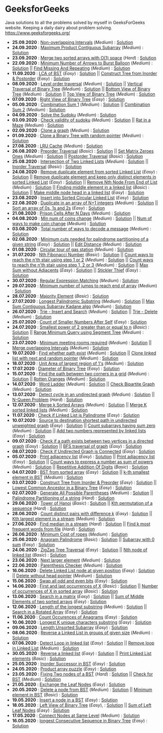 # GeeksforGeeks
Java solutions to all the problems solved by myself in GeeksForGeeks website. Keeping a daily dairy about problem solving.
https://www.geeksforgeeks.org/

* **25.09.2020** : 	[Non-overlapping Intervals](https://leetcode.com/problems/non-overlapping-intervals/) (*Medium*) : [Solution](https://github.com/sushovankarmakar/GeeksforGeeks/blob/master/3.%20Medium/src/Arrays_NonOverlappingIntervals.java)
* **24.09.2020** : 	[Maximum Product Contiguous Subarray](https://practice.geeksforgeeks.org/problems/maximum-product-subarray3604/1) (*Medium*) : [Solution](https://github.com/sushovankarmakar/GeeksforGeeks/blob/master/3.%20Medium/src/DP_ContiguousSubArrayMaxProduct.java)
* **23.09.2020** : 	[Merge two sorted arrays with O(1) space](https://practice.geeksforgeeks.org/problems/merge-two-sorted-arrays5135/1) (*Hard*) : [Solution](https://github.com/sushovankarmakar/GeeksforGeeks/blob/master/4.%20Hard/src/Arrays_Merge2SortedArrWithOutExtraSpace.java)
* **22.09.2020** : 	[Minimum Number of Arrows to Burst Balloon](https://leetcode.com/problems/minimum-number-of-arrows-to-burst-balloons/) (*Medium*) : [Solution](https://github.com/sushovankarmakar/GeeksforGeeks/blob/master/3.%20Medium/src/Arrays_MinNumOfArrowsToBurstBalloons.java) || [Find Missing And Repeating](https://practice.geeksforgeeks.org/problems/find-missing-and-repeating2512/1) (*Medium*) : [Solution](https://github.com/sushovankarmakar/GeeksforGeeks/blob/master/3.%20Medium/src/Arrays_FindMissingAndRepeating.java)
* **11.09.2020** : 	[LCA of BST](https://practice.geeksforgeeks.org/problems/lowest-common-ancestor-in-a-bst/1/) (*Easy*) : [Solution](https://github.com/sushovankarmakar/GeeksforGeeks/blob/master/2.%20Easy/src/BST_LCAOfBinarySearchTree.java) || [Construct Tree from Inorder & Postorder](https://practice.geeksforgeeks.org/problems/tree-from-postorder-and-inorder/1) (*Easy*) : [Solution](https://github.com/sushovankarmakar/GeeksforGeeks/blob/master/2.%20Easy/src/Tree_ConstructTreeFromInorderPostorder.java)
* **08.09.2020** : 	[Level order traversal](https://practice.geeksforgeeks.org/problems/level-order-traversal/1) (*Medium*) : [Solution](https://github.com/sushovankarmakar/GeeksforGeeks/blob/master/2.%20Easy/src/Tree_LevelOrderTraversal.java) || [Vertical Traversal of Binary Tree](https://practice.geeksforgeeks.org/problems/print-a-binary-tree-in-vertical-order/1) (*Medium*) : [Solution](https://github.com/sushovankarmakar/GeeksforGeeks/blob/master/3.%20Medium/src/Tree_VerticalTraversalOfBinaryTree.java) || [Bottom View of Binary Tree](https://practice.geeksforgeeks.org/problems/bottom-view-of-binary-tree/1/) (*Medium*) : [Solution](https://github.com/sushovankarmakar/GeeksforGeeks/blob/master/3.%20Medium/src/Tree_BottomViewOfBinaryTree.java) || [Top View of Binary Tree](https://practice.geeksforgeeks.org/problems/top-view-of-binary-tree/1/) (*Medium*) : [Solution](https://github.com/sushovankarmakar/GeeksforGeeks/blob/master/3.%20Medium/src/Tree_TopViewOfBinaryTree.java)
* **07.09.2020** : 	[Right View of Binary Tree](https://practice.geeksforgeeks.org/problems/right-view-of-binary-tree/1) (*Easy*) : [Solution](https://github.com/sushovankarmakar/GeeksforGeeks/blob/master/2.%20Easy/src/Tree_RightViewOfBinaryTree.java)
* **05.09.2020** : 	[Combination Sum 1](https://practice.geeksforgeeks.org/problems/combination-sum/0) (*Medium*) : [Solution](https://github.com/sushovankarmakar/GeeksforGeeks/blob/master/3.%20Medium/src/Backtracking_CombinationSum1.java) || [Combination Sum 2](https://practice.geeksforgeeks.org/problems/combination-sum-part-2/0/) (*Medium*) : [Solution](https://github.com/sushovankarmakar/GeeksforGeeks/blob/master/3.%20Medium/src/Backtracking_CombinationSum2.java)
* **04.09.2020** : 	[Solve the Sudoku](https://practice.geeksforgeeks.org/problems/solve-the-sudoku/0) (*Medium*) : [Solution](https://github.com/sushovankarmakar/GeeksforGeeks/blob/master/4.%20Hard/src/Backtracking_SudokuSolver.java)
* **03.09.2020** : 	[Check validity of sudoku](https://practice.geeksforgeeks.org/problems/is-sudoku-valid/0/) (*Medium*) : [Solution](https://github.com/sushovankarmakar/GeeksforGeeks/blob/master/3.%20Medium/src/Arrays_CheckValidityOfSudoku.java) || [Rat in a Maze](https://practice.geeksforgeeks.org/problems/rat-in-a-maze-problem/1) (*Medium*) : [Solution](https://github.com/sushovankarmakar/GeeksforGeeks/blob/master/3.%20Medium/src/Backtracking_RatInAMaze.java)
* **02.09.2020** : 	[Clone a graph](https://leetcode.com/problems/clone-graph/) (*Medium*) : [Solution](https://github.com/sushovankarmakar/GeeksforGeeks/blob/master/3.%20Medium/src/Graph_CloneConnectedUndirectedGraph.java)
* **01.09.2020** : 	[Clone a Binary Tree with random pointer](https://practice.geeksforgeeks.org/problems/clone-a-binary-tree/1) (*Medium*) : [Solution](https://github.com/sushovankarmakar/GeeksforGeeks/blob/master/3.%20Medium/src/Tree_CloneBinaryTreeWithRandomPointer.java)
* **27.08.2020** : 	[LRU Cache](https://practice.geeksforgeeks.org/problems/lru-cache/1) (*Medium*) : [Solution](https://github.com/sushovankarmakar/GeeksforGeeks/blob/master/3.%20Medium/src/LL_LRUCache.java)
* **26.08.2020** : 	[Preorder Traversal](https://practice.geeksforgeeks.org/problems/preorder-traversal/1/) (*Basic*) : [Solution](https://github.com/sushovankarmakar/GeeksforGeeks/blob/master/1.%20Basic/src/Tree_BinaryTreePreOrderTraversal.java) || [Set Matrix Zeroes Ones](https://practice.geeksforgeeks.org/problems/boolean-matrix-problem/0) (*Medium*) : [Solution](https://github.com/sushovankarmakar/GeeksforGeeks/blob/master/3.%20Medium/src/Arrays_BooleanSetMatrixZerosOnes.java) || [Postorder Traversal](https://practice.geeksforgeeks.org/problems/postorder-traversal/1/) (*Basic*) : [Solution](https://github.com/sushovankarmakar/GeeksforGeeks/blob/master/1.%20Basic/src/Tree_BinaryTreePostOrderTraversal.java)
* **25.08.2020** : 	[Intersection of Two Linked Lists](https://practice.geeksforgeeks.org/problems/intersection-point-in-y-shapped-linked-lists/1) (*Medium*) : [Solution](https://github.com/sushovankarmakar/GeeksforGeeks/blob/master/3.%20Medium/src/LL_IntersectionPointOfTwoLL.java) || [Inorder Traversal](https://practice.geeksforgeeks.org/problems/inorder-traversal/1) (*Basic*) : [Solution](https://github.com/sushovankarmakar/GeeksforGeeks/blob/master/1.%20Basic/src/Tree_BinaryTreeInOrderTraversal.java)
* **24.08.2020** : 	[Remove duplicate element from sorted Linked List](https://practice.geeksforgeeks.org/problems/remove-duplicate-element-from-sorted-linked-list/1) (*Easy*) : [Solution](https://github.com/sushovankarmakar/GeeksforGeeks/blob/master/2.%20Easy/src/LL_RemoveDuplicateInSortedLL.java) || [Remove duplicate element and keep only distinct elements in sorted Linked List](https://leetcode.com/problems/remove-duplicates-from-sorted-list-ii/) (*Easy*) : [Solution](https://github.com/sushovankarmakar/GeeksforGeeks/blob/master/2.%20Easy/src/LL_RemoveDuplicateKeepOnlyDistinctSortedLL.java) || [Remove Nth Node From End of List](https://leetcode.com/problems/remove-nth-node-from-end-of-list/) (*Medium*) : [Solution](https://github.com/sushovankarmakar/GeeksforGeeks/blob/master/3.%20Medium/src/LL_RemoveNthNodeFromEndOfLL.java) || [Finding middle element in a linked list](https://practice.geeksforgeeks.org/problems/finding-middle-element-in-a-linked-list/1) (*Basic*) : [Solution](https://github.com/sushovankarmakar/GeeksforGeeks/blob/master/1.%20Basic/src/LL_FindMiddleOfLL.java) || [Make middle node head in a linked list](https://www.geeksforgeeks.org/make-middle-node-head-linked-list/) (*Easy*) : [Solution](https://github.com/sushovankarmakar/GeeksforGeeks/blob/master/2.%20Easy/src/LL_MakeMiddleNodeHeadOfLL.java)
* **23.08.2020** : 	[Insert into Sorted Circular Linked List](https://practice.geeksforgeeks.org/problems/sorted-insert-for-circular-linked-list/1) (*Easy*) : [Solution](https://github.com/sushovankarmakar/GeeksforGeeks/blob/master/2.%20Easy/src/LL_InsertIntoSortedCircularLL.java)
* **22.08.2020** : 	[Duplicate in an array of N+1 integers](https://leetcode.com/problems/find-the-duplicate-number/) (*Medium*) : [Solution](https://github.com/sushovankarmakar/GeeksforGeeks/blob/master/3.%20Medium/src/Arrays_FindDuplicateInArrayOfNPlusOneIntegers.java) || [Sort an array of 0s, 1s and 2s](https://practice.geeksforgeeks.org/problems/sort-an-array-of-0s-1s-and-2s/0) (*Easy*) : [Solution](https://github.com/sushovankarmakar/GeeksforGeeks/blob/master/2.%20Easy/src/Arrays_SortArrayOf0s1s2s_DutchNationalFlagAlgo.java)
* **21.08.2020** : 	[Prison Cells After N Days](https://leetcode.com/problems/prison-cells-after-n-days/) (*Medium*) : [Solution](https://github.com/sushovankarmakar/GeeksforGeeks/blob/master/3.%20Medium/src/Arrays_PrisonCellsAfterNDays.java)
* **04.08.2020** : 	[Min num of coins change](https://practice.geeksforgeeks.org/problems/number-of-coins/0) (*Medium*) : [Solution](https://github.com/sushovankarmakar/GeeksforGeeks/blob/master/3.%20Medium/src/DP_MinNumOfCoinChange.java) || [Num of ways to make coin change](https://practice.geeksforgeeks.org/problems/coin-change/0/) (*Medium*) : [Solution](https://github.com/sushovankarmakar/GeeksforGeeks/blob/master/3.%20Medium/src/DP_NumWaysOfCoinChange.java)
* **03.08.2020** : 	[Total number of ways to decode a message](https://practice.geeksforgeeks.org/problems/total-decoding-messages/0) (*Medium*) : [Solution](https://github.com/sushovankarmakar/GeeksforGeeks/blob/master/3.%20Medium/src/DP_NumWaysDecodeMessage.java)
* **02.08.2020** : 	[Minimum cuts needed for palindrome partitioning of a given string](https://practice.geeksforgeeks.org/problems/palindromic-patitioning/0) (*Easy*) : [Solution](https://github.com/sushovankarmakar/GeeksforGeeks/blob/master/2.%20Easy/src/DP_MinCutsForPalindromicPartitioning.java) || [Edit Distance](https://practice.geeksforgeeks.org/problems/edit-distance/0) (*Medium*) : [Solution](https://github.com/sushovankarmakar/GeeksforGeeks/blob/master/3.%20Medium/src/DP_EditDistance.java)
* **01.08.2020** : 	[Circular tour of gas station](https://practice.geeksforgeeks.org/problems/circular-tour/1) (*Medium*) : [Solution](https://github.com/sushovankarmakar/GeeksforGeeks/blob/master/3.%20Medium/src/Arrays_CircularTourOfGasStation.java)
* **31.07.2020** : 	[Nth Fibonacci Number](https://practice.geeksforgeeks.org/problems/nth-fibonacci-number/0) (*Basic*) : [Solution](https://github.com/sushovankarmakar/GeeksforGeeks/blob/master/1.%20Basic/src/Math_NthFibonacciNum.java) || [Count ways to reach the n'th stair using step 1 or 2](https://practice.geeksforgeeks.org/problems/count-ways-to-reach-the-nth-stair/0) (*Medium*) : [Solution](https://github.com/sushovankarmakar/GeeksforGeeks/blob/master/3.%20Medium/src/DP_CountWaysToReachNthStairUsing12Steps.java) || [Count ways to reach the n'th stair using step 1, 2 or 3](https://www.geeksforgeeks.org/count-ways-reach-nth-stair-using-step-1-2-3/) (*Medium*) : [Solution](https://github.com/sushovankarmakar/GeeksforGeeks/blob/master/3.%20Medium/src/DP_CountWaysToReachNthStairUsing123Steps.java) || [Max Sum without Adjacents](https://practice.geeksforgeeks.org/problems/max-sum-without-adjacents/0) (*Easy*) : [Solution](https://github.com/sushovankarmakar/GeeksforGeeks/blob/master/2.%20Easy/src/DP_MaxSumWithoutAdjacents.java) || [Stickler Thief](https://practice.geeksforgeeks.org/problems/stickler-theif/0) (*Easy*) : [Solution](https://github.com/sushovankarmakar/GeeksforGeeks/blob/master/2.%20Easy/src/DP_SticklerThief.java)
* **30.07.2020** : 	[Regular Expression Matching](https://leetcode.com/problems/regular-expression-matching/) (*Medium*) : [Solution](https://github.com/sushovankarmakar/GeeksforGeeks/blob/master/3.%20Medium/src/DP_RegularExpressionMatching.java)
* **29.07.2020** : 	[Minimum number of jumps to reach end of array](https://practice.geeksforgeeks.org/problems/minimum-number-of-jumps/0) (*Medium*) : [Solution](https://github.com/sushovankarmakar/GeeksforGeeks/blob/master/3.%20Medium/src/Greedy_MinNumOfJumpsToReachEnd.java)
* **28.07.2020** : 	[Majority Element](https://practice.geeksforgeeks.org/problems/majority-element/0) (*Basic*) : [Solution](https://github.com/sushovankarmakar/GeeksforGeeks/blob/master/1.%20Basic/src/Arrays_MajorityElement.java)
* **27.07.2020** : 	[Longest Palindromic Substring](https://practice.geeksforgeeks.org/problems/longest-palindrome-in-a-string/0) (*Medium*) : [Solution](https://github.com/sushovankarmakar/GeeksforGeeks/blob/master/3.%20Medium/src/Strings_LongestPalindromeSubString.java) || [Max Sum Contiguous Subarray Kadane algo](https://practice.geeksforgeeks.org/problems/kadanes-algorithm/0) (*Medium*) : [Solution](https://github.com/sushovankarmakar/GeeksforGeeks/blob/master/3.%20Medium/src/DP_ContiguousSubArrayMaxSumKadaneAlgo.java) 
* **26.07.2020** : 	[Trie - Insert and Search](https://practice.geeksforgeeks.org/problems/trie-insert-and-search/0) (*Medium*) : [Solution](https://github.com/sushovankarmakar/GeeksforGeeks/blob/master/3.%20Medium/src/Trie_InsertSearchDelete.java) || [Trie - Delete](https://practice.geeksforgeeks.org/problems/trie-delete/1) (*Medium*) : [Solution](https://github.com/sushovankarmakar/GeeksforGeeks/blob/master/3.%20Medium/src/Trie_InsertSearchDelete.java)
* **25.07.2020** : 	[Count of Smaller Numbers After Self](https://practice.geeksforgeeks.org/problems/count-smaller-elements/0) (*Easy*) : [Solution](https://github.com/sushovankarmakar/GeeksforGeeks/blob/master/2.%20Easy/src/Arrays_CountSmallerElementsOnRightSide.java)
* **24.07.2020** : 	[Smallest power of 2 greater than or equal to n](https://practice.geeksforgeeks.org/problems/smallest-power-of-2-greater-than-or-equal-to-n/0) (*Basic*) : [Solution](https://github.com/sushovankarmakar/GeeksforGeeks/blob/master/1.%20Basic/src/Bit_SmallestPowOf2GreaterOrEqualN.java) || [Range Minimum Query using Segment Tree](https://practice.geeksforgeeks.org/problems/range-minimum-query/1) (*Medium*) : [Solution](https://github.com/sushovankarmakar/GeeksforGeeks/blob/master/3.%20Medium/src/SegmentTree_RangeMinimumQuery.java)
* **23.07.2020** : 	[Minimum meeting rooms required](https://www.lintcode.com/problem/meeting-rooms-ii/description) (*Medium*) : [Solution](https://github.com/sushovankarmakar/GeeksforGeeks/blob/master/3.%20Medium/src/Heap_MeetingRoom.java) || [Merge overlapping Intervals](https://practice.geeksforgeeks.org/problems/overlapping-intervals/0) (*Medium*) : [Solution](https://github.com/sushovankarmakar/GeeksforGeeks/blob/master/3.%20Medium/src/Arrays_MergeOverlappingIntervals.java)
* **19.07.2020** : 	[Find whether path exist](https://practice.geeksforgeeks.org/problems/find-whether-path-exist/0/) (*Medium*) : [Solution](https://github.com/sushovankarmakar/GeeksforGeeks/blob/master/3.%20Medium/src/Graph_FindWhetherPathExists.java) || [Clone linked list with next and random pointer](https://practice.geeksforgeeks.org/problems/clone-a-linked-list-with-next-and-random-pointer/1) (*Medium*) : [Solution](https://github.com/sushovankarmakar/GeeksforGeeks/blob/master/3.%20Medium/src/LL_CloneLLWithNextAndRandomPtr.java)
* **18.07.2020** : 	[Unit Area of largest region of 1's](https://practice.geeksforgeeks.org/problems/length-of-largest-region-of-1s/0) (*Medium*) : [Solution](https://github.com/sushovankarmakar/GeeksforGeeks/blob/master/3.%20Medium/src/Graph_UnitAreaOfLargestRegionOfOnes.java)
* **17.07.2020** : 	[Diameter of Binary Tree](https://practice.geeksforgeeks.org/problems/diameter-of-binary-tree/1) (*Easy*) : [Solution](https://github.com/sushovankarmakar/GeeksforGeeks/blob/master/2.%20Easy/src/Tree_DiameterOfBinaryTree.java)
* **15.07.2020** : 	[Find the path between two corners in a grid](https://www.geeksforgeeks.org/minimum-distance-to-the-corner-of-a-grid-from-source/) (*Medium*) : [Solution](https://github.com/sushovankarmakar/GeeksforGeeks/blob/master/3.%20Medium/src/Graph_PathBetweenTwoCornersGrid.java) || [Rotten Oranges](https://practice.geeksforgeeks.org/problems/rotten-oranges/0) (*Medium*) : [Solution](https://github.com/sushovankarmakar/GeeksforGeeks/blob/master/3.%20Medium/src/Graph_RottenOranges.java)
* **14.07.2020** : 	[Word Ladder](https://practice.geeksforgeeks.org/problems/word-ladder/1) (*Medium*) : [Solution](https://github.com/sushovankarmakar/GeeksforGeeks/blob/master/3.%20Medium/src/Graph_WordLadder.java) || [Check Bipartite Graph](https://practice.geeksforgeeks.org/problems/bipartite-graph/1) (*Medium*) : [Solution](https://github.com/sushovankarmakar/GeeksforGeeks/blob/master/3.%20Medium/src/Graph_CheckIsBipartiteGraph.java)
* **13.07.2020** : 	[Detect cycle in an undirected graph](https://practice.geeksforgeeks.org/problems/detect-cycle-in-an-undirected-graph/1) (*Medium*) : [Solution](https://github.com/sushovankarmakar/GeeksforGeeks/blob/master/3.%20Medium/src/Graph_DetectCycleInUndirectedGraph.java) || [N-Queen Problem](https://practice.geeksforgeeks.org/problems/n-queen-problem/0) (*Hard*) : [Solution](https://github.com/sushovankarmakar/GeeksforGeeks/blob/master/4.%20Hard/src/Backtracking_NQueenProblem.java)  
* **12.07.2020** : 	[Merge k Sorted Arrays](https://practice.geeksforgeeks.org/problems/merge-k-sorted-arrays/1) (*Medium*) : [Solution](https://github.com/sushovankarmakar/GeeksforGeeks/blob/master/3.%20Medium/src/Heap_MergeKSortedArrays.java) || [Merge K sorted linked lists](https://practice.geeksforgeeks.org/problems/merge-k-sorted-linked-lists/1) (*Medium*) : [Solution](https://github.com/sushovankarmakar/GeeksforGeeks/blob/master/3.%20Medium/src/Heap_MergeKSortedLL.java)
* **11.07.2020** : 	[Check if Linked List is Palindrome](https://practice.geeksforgeeks.org/problems/check-if-linked-list-is-pallindrome/1/) (*Easy*) : [Solution](https://github.com/sushovankarmakar/GeeksforGeeks/blob/master/2.%20Easy/src/LL_LinkedListIsPalindrome.java)
* **10.07.2020** : 	[Source to destination shortest path in undirected unweighted graph](https://www.geeksforgeeks.org/shortest-path-unweighted-graph/) (*Easy*) : [Solution](https://github.com/sushovankarmakar/GeeksforGeeks/blob/master/2.%20Easy/src/Graph_ShortestPath.java) || [Count subarrays having sum zero](https://practice.geeksforgeeks.org/problems/zero-sum-subarrays/0/) (*Medium*) : [Solution](https://github.com/sushovankarmakar/GeeksforGeeks/blob/master/3.%20Medium/src/Hash_PrintAllZeroSumSubArrays.java) || [Add two numbers represented by linked lists](https://practice.geeksforgeeks.org/problems/add-two-numbers-represented-by-linked-lists/1) (*Easy*) : [Solution](https://github.com/sushovankarmakar/GeeksforGeeks/blob/master/2.%20Easy/src/LL_AddTwoNumRepresentedByLL.java) 
* **09.07.2020** : 	[Check if a path exists between two vertices in a directed graph](https://www.geeksforgeeks.org/find-if-there-is-a-path-between-two-vertices-in-a-given-graph/) (*Easy*) : [Solution](https://github.com/sushovankarmakar/GeeksforGeeks/blob/master/2.%20Easy/src/Graph_CheckIfARouteExistsBetweenNodes.java) || [BFS traversal of graph](https://practice.geeksforgeeks.org/problems/bfs-traversal-of-graph/1) (*Easy*) : [Solution](https://github.com/sushovankarmakar/GeeksforGeeks/blob/master/2.%20Easy/src/Graph_BFSTraversalOfGraph.java) 
* **08.07.2020** : 	[Check if Undirected Graph is Connected](https://thecodingsimplified.com/check-if-undirected-graph-is-connected/) (*Easy*) : [Solution](https://github.com/sushovankarmakar/GeeksforGeeks/blob/master/2.%20Easy/src/Graph_CheckIfUndirectedGraphIsConnected.java)
* **05.07.2020** : 	[Print adjacency list](https://practice.geeksforgeeks.org/problems/print-adjacency-list/0) (*Easy*) : [Solution](https://github.com/sushovankarmakar/GeeksforGeeks/blob/master/2.%20Easy/src/Graph_PrintAdjacencyList.java) || [Print adjacency list](https://practice.geeksforgeeks.org/problems/print-adjacency-list-1587115620/1) (*Easy*) : [Solution](https://github.com/sushovankarmakar/GeeksforGeeks/blob/master/2.%20Easy/src/Graph_PrintAdjacencyList1.java) || [Count ways to express a number as sum of powers](https://practice.geeksforgeeks.org/problems/express-as-sum-of-power-of-natural-numbers/0) (*Medium*) : [Solution](https://github.com/sushovankarmakar/GeeksforGeeks/blob/master/3.%20Medium/src/Recursion_WaysToExpressNumAsSumOfPowers.java) || [Repetitive Addition Of Digits](https://practice.geeksforgeeks.org/problems/repetitive-addition-of-digits/0) (*Basic*) : [Solution](https://github.com/sushovankarmakar/GeeksforGeeks/blob/master/1.%20Basic/src/Math_RepetitiveAdditionOfDigits.java)
* **04.07.2020** : 	[BST from sorted array](https://practice.geeksforgeeks.org/problems/array-to-bst/0) (*Easy*) : [Solution](https://github.com/sushovankarmakar/GeeksforGeeks/blob/master/2.%20Easy/src/BST_ArrayToBST.java) || [k-th smallest element in BST](https://practice.geeksforgeeks.org/problems/find-k-th-smallest-element-in-bst/1) (*Medium*) : [Solution](https://github.com/sushovankarmakar/GeeksforGeeks/blob/master/3.%20Medium/src/BST_KthSmallestElementInBST.java)
* **03.07.2020** : 	[Construct Tree from Inorder & Preorder](https://practice.geeksforgeeks.org/problems/construct-tree-1/1) (*Easy*) : [Solution](https://github.com/sushovankarmakar/GeeksforGeeks/blob/master/2.%20Easy/src/Tree_ConstructTreeFromInorderPreorder.java) || [Lowest Common Ancestor in a Binary Tree](https://practice.geeksforgeeks.org/problems/lowest-common-ancestor-in-a-binary-tree/1) (*Easy*) : [Solution](https://github.com/sushovankarmakar/GeeksforGeeks/blob/master/2.%20Easy/src/Tree_LCAOfBinaryTree.java)
* **02.07.2020** : 	[Generate All Possible Parentheses](https://practice.geeksforgeeks.org/problems/generate-all-possible-parentheses/1) (*Medium*) : [Solution](https://github.com/sushovankarmakar/GeeksforGeeks/blob/master/3.%20Medium/src/Backtracking_GenerateAllPossibleParentheses.java) || [Palindrome Partitioning of a string](https://www.geeksforgeeks.org/print-palindromic-partitions-string/) (*Hard*) : [Solution](https://github.com/sushovankarmakar/GeeksforGeeks/blob/master/4.%20Hard/src/Backtracking_PalindromePartitioning.java)
* **29.06.2020** : 	[Tower of Hanoi](https://practice.geeksforgeeks.org/problems/help-the-old-man/0) (*Basic*) : [Solution](https://github.com/sushovankarmakar/GeeksforGeeks/blob/master/1.%20Basic/src/Recursion_TowerOfHanoi.java) || [Kth permutation of a sequence](https://www.geeksforgeeks.org/find-the-k-th-permutation-sequence-of-first-n-natural-numbers/) (*Hard*) : [Solution](https://github.com/sushovankarmakar/GeeksforGeeks/blob/master/4.%20Hard/src/Recursion_KthPermutationOfSequence.java)
* **28.06.2020** : 	[Count distinct pairs with difference k](https://practice.geeksforgeeks.org/problems/count-distinct-pairs-with-difference-k/0) (*Easy*) : [Solution](https://github.com/sushovankarmakar/GeeksforGeeks/blob/master/2.%20Easy/src/Hash_CountDistinctPairsWithDiffK.java) || [Kth largest element in a stream](https://practice.geeksforgeeks.org/problems/kth-largest-element-in-a-stream/0) (*Medium*) : [Solution](https://github.com/sushovankarmakar/GeeksforGeeks/blob/master/3.%20Medium/src/Heap_KthLargestElementInStream.java) 
* **27.06.2020** : 	[Find median in a stream](https://practice.geeksforgeeks.org/problems/find-median-in-a-stream/0) (*Hard*) : [Solution](https://github.com/sushovankarmakar/GeeksforGeeks/blob/master/4.%20Hard/src/Heap_FindMedianInStream.java) || [Find k most frequent words from file](https://www.geeksforgeeks.org/find-the-k-most-frequent-words-from-a-file/) (*Hard*) : [Solution](https://github.com/sushovankarmakar/GeeksforGeeks/blob/master/4.%20Hard/src/Heap_FindKMostFrequentWordsInFile.java)
* **26.06.2020** : 	[Minimum Cost of ropes](https://practice.geeksforgeeks.org/problems/minimum-cost-of-ropes/0) (*Medium*) : [Solution](https://github.com/sushovankarmakar/GeeksforGeeks/blob/master/3.%20Medium/src/Heap_MinimumCostOfRopes.java)
* **25.06.2020** : 	[Anagram Palindrome](https://practice.geeksforgeeks.org/problems/anagram-palindrome/0) (*Basic*) : [Solution](https://github.com/sushovankarmakar/GeeksforGeeks/blob/master/1.%20Basic/src/Hash_AnagramPalindrome.java) || [Subarray with 0 sum](https://practice.geeksforgeeks.org/problems/subarray-with-0-sum/0) (*Easy*) : [Solution](https://github.com/sushovankarmakar/GeeksforGeeks/blob/master/2.%20Easy/src/Hash_SubArrayWithZeroSum.java)
* **24.06.2020** : 	[ZigZag Tree Traversal](https://practice.geeksforgeeks.org/problems/zigzag-tree-traversal/1) (*Easy*) : [Solution](https://github.com/sushovankarmakar/GeeksforGeeks/blob/master/2.%20Easy/src/Tree_ZigZagBinaryTreeTraversal.java) || [Nth node of linked list](https://practice.geeksforgeeks.org/problems/node-at-a-given-index-in-linked-list/1) (*Basic*) : [Solution](https://github.com/sushovankarmakar/GeeksforGeeks/blob/master/2.%20Easy/src/Tree_ZigZagBinaryTreeTraversal.java)
* **23.06.2020** : 	[Next larger element](https://practice.geeksforgeeks.org/problems/next-larger-element/0) (*Medium*) : [Solution](https://github.com/sushovankarmakar/GeeksforGeeks/blob/master/3.%20Medium/src/Stack_NextLargerElement.java)
* **22.06.2020** : 	[Parenthesis Checker](https://practice.geeksforgeeks.org/problems/parenthesis-checker/0) (*Medium*) : [Solution](https://github.com/sushovankarmakar/GeeksforGeeks/blob/master/3.%20Medium/src/Stack_ParenthesisChecker.java)
* **16.06.2020** : 	[Delete Linked List node at given position](https://practice.geeksforgeeks.org/problems/delete-a-node-in-single-linked-list/1) (*Easy*) : [Solution](https://github.com/sushovankarmakar/GeeksforGeeks/blob/master/2.%20Easy/src/LL_DeleteSingleLLNodeAtGivenPos.java) || [Delete without head pointer](https://practice.geeksforgeeks.org/problems/delete-without-head-pointer/1) (*Medium*) : [Solution](https://github.com/sushovankarmakar/GeeksforGeeks/blob/master/3.%20Medium/src/LL_DeleteLLNodeWithoutHeadPointer.java)
* **15.06.2020** : 	[Swap all odd and even bits](https://practice.geeksforgeeks.org/problems/swap-all-odd-and-even-bits/0) (*Easy*) : [Solution](https://github.com/sushovankarmakar/GeeksforGeeks/blob/master/2.%20Easy/src/BitMagic_SwapAllOddEvenBits.java)
* **14.06.2020** : 	[First and last occurrences of X](https://practice.geeksforgeeks.org/problems/first-and-last-occurrences-of-x/0) (*Basic*) : [Solution](https://github.com/sushovankarmakar/GeeksforGeeks/blob/master/1.%20Basic/src/Searching_FirstAndLastOccurrencesOfX.java) || [Number of occurrences of X in sorted array](https://practice.geeksforgeeks.org/problems/number-of-occurrence/0) (*Basic*) : [Solution](https://github.com/sushovankarmakar/GeeksforGeeks/blob/master/1.%20Basic/src/Searching_NumberOfOccurrence.java)
* **13.06.2020** : 	[Search in a matrix](https://practice.geeksforgeeks.org/problems/search-in-a-matrix/0) (*Easy*) : [Solution](https://github.com/sushovankarmakar/GeeksforGeeks/blob/master/2.%20Easy/src/Searching_SearchInAMatrix.java) || [Sum of Middle Elements of two sorted arrays](https://practice.geeksforgeeks.org/problems/sum-of-middle-elements-of-two-sorted-arrays/0/) (*Easy*) : [Solution](https://github.com/sushovankarmakar/GeeksforGeeks/blob/master/2.%20Easy/src/DivConquer_SumOfMidElementsOfTwoSortedArr.java)
* **12.06.2020** : 	[Length of the longest substring](https://practice.geeksforgeeks.org/problems/length-of-the-longest-substring/0) (*Medium*) : [Solution](https://github.com/sushovankarmakar/GeeksforGeeks/blob/master/3.%20Medium/src/SlidingWin_LenOfLongestSubstringNoRepChars.java) ||
					[Search in a Rotated Array](https://practice.geeksforgeeks.org/problems/search-in-a-rotated-array/0) (*Easy*) : [Solution](https://github.com/sushovankarmakar/GeeksforGeeks/blob/master/2.%20Easy/src/SearchInRotatedArray.java) 
* **11.06.2020** : 	[Count Occurences of Anagrams](https://practice.geeksforgeeks.org/problems/count-occurences-of-anagrams/0) (*Easy*) : [Solution](https://github.com/sushovankarmakar/GeeksforGeeks/blob/master/2.%20Easy/src/SlidingWin_CountOccurrencesOfAnagrams.java)
* **10.06.2020** : 	[Longest K unique characters substring](https://practice.geeksforgeeks.org/problems/longest-k-unique-characters-substring/0) (*Easy*) : [Solution](https://github.com/sushovankarmakar/GeeksforGeeks/blob/master/2.%20Easy/src/SlidingWin_LongestKUniqueCharsSubStr.java)
* **09.06.2020** : 	[Length Unsorted Subarray](https://practice.geeksforgeeks.org/problems/length-unsorted-subarray/0) (*Easy*) : [Solution](https://github.com/sushovankarmakar/GeeksforGeeks/blob/master/2.%20Easy/src/Array_LengthUnsortedSubArray.java)
* **08.06.2020** : 	[Reverse a Linked List in groups of given size](https://practice.geeksforgeeks.org/problems/reverse-a-linked-list-in-groups-of-given-size/1) (*Medium*) : [Solution](https://github.com/sushovankarmakar/GeeksforGeeks/blob/master/3.%20Medium/src/LL_ReverseLinkedListGroupsOfSizeK.java)
* **07.06.2020** : 	[Detect Loop in linked list](https://practice.geeksforgeeks.org/problems/detect-loop-in-linked-list/1/) (*Easy*) : [Solution](https://github.com/sushovankarmakar/GeeksforGeeks/blob/master/2.%20Easy/src/LL_DetectLoopInLinkedList.java) ||
					[Remove loop in Linked List](https://practice.geeksforgeeks.org/problems/remove-loop-in-linked-list/1/) (*Medium*) : [Solution](https://github.com/sushovankarmakar/GeeksforGeeks/blob/master/3.%20Medium/src/LL_RemoveLoopInLinkedList.java)
* **30.05.2020** : 	[Reverse a linked list](https://practice.geeksforgeeks.org/problems/reverse-a-linked-list/1) (*Easy*) : [Solution](https://github.com/sushovankarmakar/GeeksforGeeks/blob/master/2.%20Easy/src/LL_ReverseLinkedList.java) ||
					[Print Linked List elements](https://practice.geeksforgeeks.org/problems/print-linked-list-elements/1) (*Basic*) : [Solution](https://github.com/sushovankarmakar/GeeksforGeeks/blob/master/1.%20Basic/src/LL_PrintLinkedList.java)
* **25.05.2020** : 	[Inorder Successor in BST](https://practice.geeksforgeeks.org/problems/inorder-successor-in-bst/1) (*Easy*) : [Solution](https://github.com/sushovankarmakar/GeeksforGeeks/blob/master/2.%20Easy/src/BST_InorderSuccessorInBST.java)
* **24.05.2020** : 	[Product array puzzle](https://practice.geeksforgeeks.org/problems/product-array-puzzle/0) (*Easy*) : [Solution](https://github.com/sushovankarmakar/GeeksforGeeks/blob/master/2.%20Easy/src/ArraysMathematical_ProductArrayPuzzle.java)
* **23.05.2020** : 	[Fixing Two nodes of a BST](https://practice.geeksforgeeks.org/problems/fixed-two-nodes-of-a-bst/1) (*Hard*) : [Solution](https://github.com/sushovankarmakar/GeeksforGeeks/blob/master/4.%20Hard/src/BST_FixingTwoNodesOfBST.java) || 
					[Check for BST](https://practice.geeksforgeeks.org/problems/check-for-bst/1) (*Medium*) : [Solution](https://github.com/sushovankarmakar/GeeksforGeeks/blob/master/3.%20Medium/src/BST_CheckForBST.java)
* **21.05.2020** : 	[Exchange the Leaf Nodes](https://practice.geeksforgeeks.org/problems/exchange-the-leaf-nodes/1) (*Easy*) : [Solution](https://github.com/sushovankarmakar/GeeksforGeeks/blob/master/2.%20Easy/src/Tree_ExchangeTheLeafNodes.java)
* **20.05.2020** : 	[Delete a node from BST](https://practice.geeksforgeeks.org/problems/delete-a-node-from-bst/1/) (*Medium*) : [Solution](https://github.com/sushovankarmakar/GeeksforGeeks/blob/master/3.%20Medium/src/BST_DeleteNodeFromBST.java) ||
					[Minimum element in BST](https://practice.geeksforgeeks.org/problems/minimum-element-in-bst/1/) (*Basic*) : [Solution](https://github.com/sushovankarmakar/GeeksforGeeks/blob/master/1.%20Basic/src/BST_MinimumElementInBST.java)
* **19.05.2020** : 	[Insert a node in a BST](https://practice.geeksforgeeks.org/problems/insert-a-node-in-a-bst/1) (*Easy*) : [Solution](https://github.com/sushovankarmakar/GeeksforGeeks/blob/master/2.%20Easy/src/BST_InsertNodeInBST.java)
* **18.05.2020** : 	[Left View of Binary Tree](https://practice.geeksforgeeks.org/problems/left-view-of-binary-tree/1) (*Easy*), : [Solution](https://github.com/sushovankarmakar/GeeksforGeeks/blob/master/2.%20Easy/src/Tree_LeftViewOfBinaryTree.java) ||
					[Sum of Left Leaf Nodes](https://practice.geeksforgeeks.org/problems/sum-of-leaf-nodes/1) (*Easy*) : [Solution](https://github.com/sushovankarmakar/GeeksforGeeks/blob/master/2.%20Easy/src/Tree_SumOfLeafNodes.java)
* **17.05.2020** : 	[Connect Nodes at Same Level](https://practice.geeksforgeeks.org/problems/connect-nodes-at-same-level/1/) (*Medium*) : [Solution](https://github.com/sushovankarmakar/GeeksforGeeks/blob/master/3.%20Medium/src/Tree_ConnectNodesAtSameLevel.java)
* **16.05.2020** : 	[longest Consecutive Sequence in Binary Tree](https://practice.geeksforgeeks.org/problems/longest-consecutive-sequence-in-binary-tree/1) (*Easy*) : [Solution](https://github.com/sushovankarmakar/GeeksforGeeks/blob/master/2.%20Easy/src/Tree_LongestConsecutiveSequenceInBinaryTree.java)
